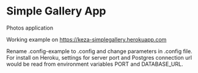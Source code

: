 # Simple Gallery App

Photos application

Working example on https://keza-simplegallery.herokuapp.com

Rename .config-example to .config and change parameters in .config file.
For install on Heroku, settings for server port and Postgres connection url would be read from environment variables PORT and DATABASE_URL.

